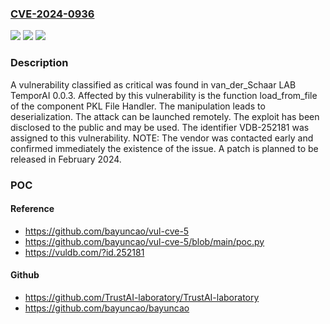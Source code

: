 ### [CVE-2024-0936](https://cve.mitre.org/cgi-bin/cvename.cgi?name=CVE-2024-0936)
![](https://img.shields.io/static/v1?label=Product&message=TemporAI&color=blue)
![](https://img.shields.io/static/v1?label=Version&message=%3D%200.0.3%20&color=brighgreen)
![](https://img.shields.io/static/v1?label=Vulnerability&message=CWE-502%20Deserialization&color=brighgreen)

### Description

A vulnerability classified as critical was found in van_der_Schaar LAB TemporAI 0.0.3. Affected by this vulnerability is the function load_from_file of the component PKL File Handler. The manipulation leads to deserialization. The attack can be launched remotely. The exploit has been disclosed to the public and may be used. The identifier VDB-252181 was assigned to this vulnerability. NOTE: The vendor was contacted early and confirmed immediately the existence of the issue. A patch is planned to be released in February 2024.

### POC

#### Reference
- https://github.com/bayuncao/vul-cve-5
- https://github.com/bayuncao/vul-cve-5/blob/main/poc.py
- https://vuldb.com/?id.252181

#### Github
- https://github.com/TrustAI-laboratory/TrustAI-laboratory
- https://github.com/bayuncao/bayuncao


